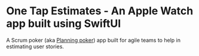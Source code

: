 #  One Tap Estimates - An Apple Watch app built using SwiftUI

A Scrum poker (aka [Planning poker](https://en.wikipedia.org/wiki/Planning_poker)) app built for agile teams to help in estimating user stories.




